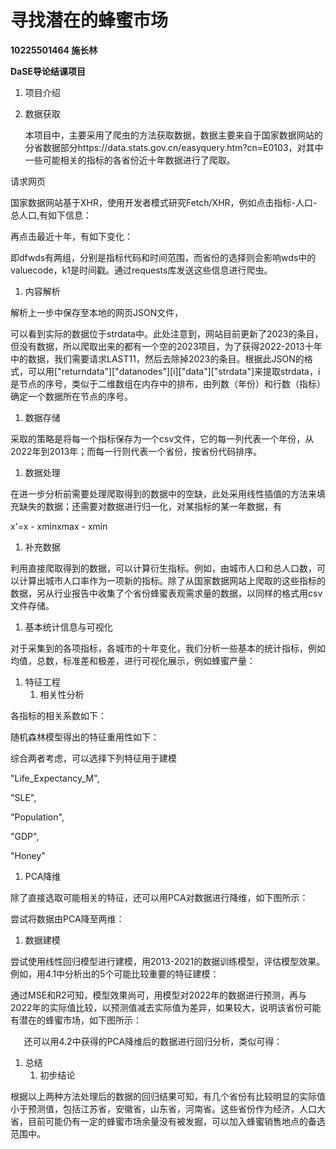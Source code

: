 ﻿# **寻找潜在的蜂蜜市场**
**10225501464 施长林**

**DaSE导论结课项目**

1. 项目介绍

1. 数据获取

   本项目中，主要采用了爬虫的方法获取数据，数据主要来自于国家数据网站的分省数据部分https://data.stats.gov.cn/easyquery.htm?cn=E0103，对其中一些可能相关的指标的各省份近十年数据进行了爬取。

请求网页

国家数据网站基于XHR，使用开发者模式研究Fetch/XHR，例如点击指标-人口-总人口,有如下信息：

再点击最近十年，有如下变化：

即dfwds有两组，分别是指标代码和时间范围，而省份的选择则会影响wds中的valuecode，k1是时间戳。通过requests库发送这些信息进行爬虫。

1. 内容解析

解析上一步中保存至本地的网页JSON文件，

可以看到实际的数据位于strdata中。此处注意到，网站目前更新了2023的条目，但没有数据，所以爬取出来的都有一个空的2023项目，为了获得2022-2013十年中的数据，我们需要请求LAST11，然后去除掉2023的条目。根据此JSON的格式，可以用["returndata"]["datanodes"][i]["data"]["strdata"]来提取strdata，i是节点的序号，类似于二维数组在内存中的排布，由列数（年份）和行数（指标）确定一个数据所在节点的序号。

1. 数据存储

采取的策略是将每一个指标保存为一个csv文件，它的每一列代表一个年份，从2022年到2013年；而每一行则代表一个省份，按省份代码排序。

1. 数据处理

在进一步分析前需要处理爬取得到的数据中的空缺，此处采用线性插值的方法来填充缺失的数据；还需要对数据进行归一化，对某指标的某一年数据，有

x'=x - xminxmax - xmin

1. 补充数据

利用直接爬取得到的数据，可以计算衍生指标。例如，由城市人口和总人口数，可以计算出城市人口率作为一项新的指标。除了从国家数据网站上爬取的这些指标的数据，另从行业报告中收集了个省份蜂蜜表观需求量的数据，以同样的格式用csv文件存储。

1. 基本统计信息与可视化

对于采集到的各项指标，各城市的十年变化，我们分析一些基本的统计指标，例如均值，总数，标准差和极差，进行可视化展示，例如蜂蜜产量：


1. 特征工程
   1. 相关性分析

各指标的相关系数如下：


随机森林模型得出的特征重用性如下：


综合两者考虑，可以选择下列特征用于建模

"Life\_Expectancy\_M",

"SLE",

"Population",

"GDP",

"Honey"



1. PCA降维

除了直接选取可能相关的特征，还可以用PCA对数据进行降维，如下图所示：

尝试将数据由PCA降至两维：


1. 数据建模

尝试使用线性回归模型进行建模，用2013-2021的数据训练模型，评估模型效果。例如，用4.1中分析出的5个可能比较重要的特征建模：


通过MSE和R2可知，模型效果尚可，用模型对2022年的数据进行预测，再与2022年的实际值比较，以预测值减去实际值为差异，如果较大，说明该省份可能有潜在的蜂蜜市场，如下图所示：



`	`还可以用4.2中获得的PCA降维后的数据进行回归分析，类似可得：


1. 总结
   1. 初步结论

根据以上两种方法处理后的数据的回归结果可知，有几个省份有比较明显的实际值小于预测值，包括江苏省，安徽省，山东省，河南省。这些省份作为经济，人口大省，目前可能仍有一定的蜂蜜市场余量没有被发掘，可以加入蜂蜜销售地点的备选范围中。
